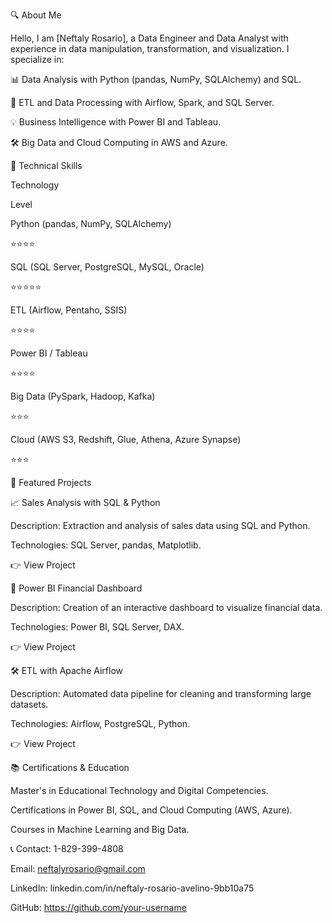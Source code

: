 🔍 About Me

Hello, I am [Neftaly Rosario], a Data Engineer and Data Analyst with experience in data manipulation, transformation, and visualization. I specialize in:

📊 Data Analysis with Python (pandas, NumPy, SQLAlchemy) and SQL.

🔄 ETL and Data Processing with Airflow, Spark, and SQL Server.

💡 Business Intelligence with Power BI and Tableau.

🛠️ Big Data and Cloud Computing in AWS and Azure.

💪 Technical Skills

Technology

Level

Python (pandas, NumPy, SQLAlchemy)

⭐⭐⭐⭐

SQL (SQL Server, PostgreSQL, MySQL, Oracle)

⭐⭐⭐⭐⭐

ETL (Airflow, Pentaho, SSIS)

⭐⭐⭐⭐

Power BI / Tableau

⭐⭐⭐⭐

Big Data (PySpark, Hadoop, Kafka)

⭐⭐⭐

Cloud (AWS S3, Redshift, Glue, Athena, Azure Synapse)

⭐⭐⭐

🚀 Featured Projects

📈 Sales Analysis with SQL & Python

Description: Extraction and analysis of sales data using SQL and Python.

Technologies: SQL Server, pandas, Matplotlib.

👉 View Project

🏦 Power BI Financial Dashboard

Description: Creation of an interactive dashboard to visualize financial data.

Technologies: Power BI, SQL Server, DAX.

👉 View Project

🛠️ ETL with Apache Airflow

Description: Automated data pipeline for cleaning and transforming large datasets.

Technologies: Airflow, PostgreSQL, Python.

👉 View Project

📚 Certifications & Education

Master's in Educational Technology and Digital Competencies.

Certifications in Power BI, SQL, and Cloud Computing (AWS, Azure).

Courses in Machine Learning and Big Data.

📞 Contact: 1-829-399-4808

Email: neftalyrosario@gmail.com

LinkedIn: linkedin.com/in/neftaly-rosario-avelino-9bb10a75

GitHub: https://github.com/your-username
